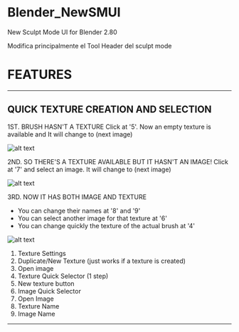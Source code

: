 # Blender_NewSMUI
New Sculpt Mode UI for Blender 2.80

Modifica principalmente el Tool Header del sculpt mode


# FEATURES
---
QUICK TEXTURE CREATION AND SELECTION
---
1ST. BRUSH HASN'T A TEXTURE
Click at '5'. Now an empty texture is available and It will change to (next image)

![alt text](https://github.com/jfranmatheu/just_images/blob/master/NewSMUI_1.png?raw=true "Texture Section 1")

2ND. SO THERE'S A TEXTURE AVAILABLE BUT IT HASN'T AN IMAGE!
Click at '7' and select an image. It will change to (next image)

![alt text](https://github.com/jfranmatheu/just_images/blob/master/NewSMUI_2.png?raw=true "Texture Section 2")

3RD. NOW IT HAS BOTH IMAGE AND TEXTURE
- You can change their names at '8' and '9'
- You can select another image for that texture at '6'
- You can change quickly the texture of the actual brush at '4'

![alt text](https://github.com/jfranmatheu/just_images/blob/master/NewSMUI_3.png?raw=true "Texture Section 3")

1. Texture Settings
2. Duplicate/New Texture (just works if a texture is created)
3. Open image
4. Texture Quick Selector (1 step)
5. New texture button
6. Image Quick Selector
7. Open Image
8. Texture Name
9. Image Name

---
